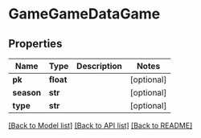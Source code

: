 # GameGameDataGame

## Properties
Name | Type | Description | Notes
------------ | ------------- | ------------- | -------------
**pk** | **float** |  | [optional] 
**season** | **str** |  | [optional] 
**type** | **str** |  | [optional] 

[[Back to Model list]](../README.md#documentation-for-models) [[Back to API list]](../README.md#documentation-for-api-endpoints) [[Back to README]](../README.md)


